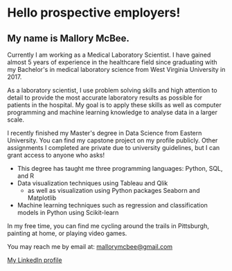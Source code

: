 # Hello prospective employers!
## My name is Mallory McBee.

Currently I am working as a Medical Laboratory Scientist. I have gained almost 5 years of experience in the healthcare field since graduating with my Bachelor's in medical laboratory science from West Virginia University in 2017.

As a laboratory scientist, I use problem solving skills and high attention to detail to provide the most accurate laboratory results as possible for patients in the hospital. My goal is to apply these skills as well as computer programming and machine learning knowledge to analyse data in a larger scale.

I recently finished my Master's degree in Data Science from Eastern University. You can find my capstone project on my profile publicly. Other assignments I completed are private due to university guidelines, but I can grant access to anyone who asks!
  - This degree has taught me three programming languages: Python, SQL, and R
  - Data visualization techniques using Tableau and Qlik
    - as well as visualization using Python packages Seaborn and Matplotlib
  - Machine learning techniques such as regression and classification models in Python using Scikit-learn

In my free time, you can find me cycling around the trails in Pittsburgh, painting at home, or playing video games.

You may reach me by email at: mallorymcbee@gmail.com

[My LinkedIn profile](https://www.linkedin.com/in/mallory-mcbee-bbb425139/)

